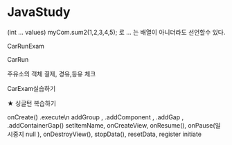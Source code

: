 # JavaStudy
(int ... values)
myCom.sum2(1,2,3,4,5); 로 ... 는 배열이 아니더라도 선언할수 있다.

CarRunExam

CarRun

주유소의 객체 결제, 경유,등유 체크

CarExam실습하기

★ 싱글턴 복습하기

onCreate()
.execute\n
 addGroup , .addComponent , .addGap , .addContainerGap()
setItemName, onCreateView, onResume(), onPause(일시중지 null ),
onDestroyView(), stopData(), resetData, register
 initiate
